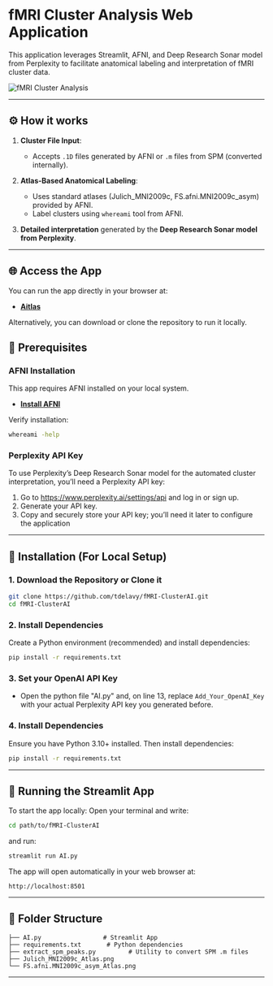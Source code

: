 # fMRI Cluster Analysis Web Application

This application leverages Streamlit, AFNI, and Deep Research Sonar model from Perplexity to facilitate anatomical labeling and interpretation of fMRI cluster data.

![fMRI Cluster Analysis](AIclusters.png)

---

## ⚙️ How it works

1. **Cluster File Input**:
   - Accepts `.1D` files generated by AFNI or `.m` files from SPM (converted internally).

2. **Atlas-Based Anatomical Labeling**:
   - Uses standard atlases (Julich_MNI2009c, FS.afni.MNI2009c_asym) provided by AFNI.
   - Label clusters using `whereami` tool from AFNI.

3. **Detailed interpretation** generated by the **Deep Research Sonar model from Perplexity**.

---

## 🌐 **Access the App**

You can run the app directly in your browser at:
- [**Aitlas**](https://aitlas.streamlit.app/)

Alternatively, you can download or clone the repository to run it locally.

## 📌 **Prerequisites**

### AFNI Installation

This app requires AFNI installed on your local system.

- [**Install AFNI**](https://afni.nimh.nih.gov/pub/dist/doc/htmldoc/background_install/install_instructs/index.html)

Verify installation:
```bash
whereami -help
```

### Perplexity API Key

To use Perplexity’s Deep Research Sonar model for the automated cluster interpretation, you’ll need a Perplexity API key:
1. Go to https://www.perplexity.ai/settings/api and log in or sign up.
2. Generate your API key.
3. Copy and securely store your API key; you’ll need it later to configure the application

---

## 🔧 Installation (For Local Setup)

### 1. Download the Repository or Clone it
```bash
git clone https://github.com/tdelavy/fMRI-ClusterAI.git
cd fMRI-ClusterAI
```

### 2. Install Dependencies
Create a Python environment (recommended) and install dependencies:

```bash
pip install -r requirements.txt
```

### 3. Set your OpenAI API Key

- Open the python file "AI.py" and, on line 13, replace `Add_Your_OpenAI_Key` with your actual Perplexity API key you generated before. 


### 4. Install Dependencies

Ensure you have Python 3.10+ installed. Then install dependencies:
```bash
pip install -r requirements.txt
```

---

## 🚀 Running the Streamlit App

To start the app locally:
Open your terminal and write:
```bash
cd path/to/fMRI-ClusterAI
```
and run:
```bash
streamlit run AI.py
```

The app will open automatically in your web browser at:
```
http://localhost:8501
```

---

## 📂 Folder Structure

```
├── AI.py                 # Streamlit App
├── requirements.txt       # Python dependencies     
├── extract_spm_peaks.py         # Utility to convert SPM .m files
├── Julich_MNI2009c_Atlas.png
└── FS.afni.MNI2009c_asym_Atlas.png
```

---

